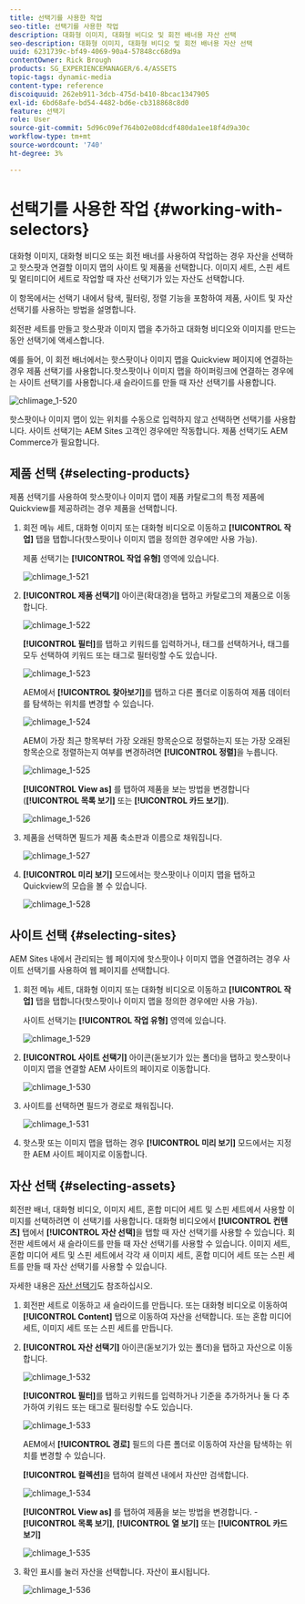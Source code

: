 ```yaml
---
title: 선택기를 사용한 작업
seo-title: 선택기를 사용한 작업
description: 대화형 이미지, 대화형 비디오 및 회전 배너용 자산 선택
seo-description: 대화형 이미지, 대화형 비디오 및 회전 배너용 자산 선택
uuid: 6231739c-bf49-4069-90a4-57848cc68d9a
contentOwner: Rick Brough
products: SG_EXPERIENCEMANAGER/6.4/ASSETS
topic-tags: dynamic-media
content-type: reference
discoiquuid: 262eb911-3dcb-475d-b410-8bcac1347905
exl-id: 6bd68afe-bd54-4482-bd6e-cb318868c8d0
feature: 선택기
role: User
source-git-commit: 5d96c09ef764b02e08dcdf480da1ee18f4d9a30c
workflow-type: tm+mt
source-wordcount: '740'
ht-degree: 3%

---
```


# 선택기를 사용한 작업 {#working-with-selectors}

대화형 이미지, 대화형 비디오 또는 회전 배너를 사용하여 작업하는 경우 자산을 선택하고 핫스팟과 연결할 이미지 맵의 사이트 및 제품을 선택합니다. 이미지 세트, 스핀 세트 및 멀티미디어 세트로 작업할 때 자산 선택기가 있는 자산도 선택합니다.

이 항목에서는 선택기 내에서 탐색, 필터링, 정렬 기능을 포함하여 제품, 사이트 및 자산 선택기를 사용하는 방법을 설명합니다.

회전판 세트를 만들고 핫스팟과 이미지 맵을 추가하고 대화형 비디오와 이미지를 만드는 동안 선택기에 액세스합니다.

예를 들어, 이 회전 배너에서는 핫스팟이나 이미지 맵을 Quickview 페이지에 연결하는 경우 제품 선택기를 사용합니다.핫스팟이나 이미지 맵을 하이퍼링크에 연결하는 경우에는 사이트 선택기를 사용합니다.새 슬라이드를 만들 때 자산 선택기를 사용합니다.

![chlimage_1-520](assets/chlimage_1-520.png)

핫스팟이나 이미지 맵이 있는 위치를 수동으로 입력하지 않고 선택하면 선택기를 사용합니다. 사이트 선택기는 AEM Sites 고객인 경우에만 작동합니다. 제품 선택기도 AEM Commerce가 필요합니다.

## 제품 선택 {#selecting-products}

제품 선택기를 사용하여 핫스팟이나 이미지 맵이 제품 카탈로그의 특정 제품에 Quickview를 제공하려는 경우 제품을 선택합니다.

1. 회전 메뉴 세트, 대화형 이미지 또는 대화형 비디오로 이동하고 **[!UICONTROL 작업]** 탭을 탭합니다(핫스팟이나 이미지 맵을 정의한 경우에만 사용 가능).

   제품 선택기는 **[!UICONTROL 작업 유형]** 영역에 있습니다.

   ![chlimage_1-521](assets/chlimage_1-521.png)

1. **[!UICONTROL 제품 선택기]** 아이콘(확대경)을 탭하고 카탈로그의 제품으로 이동합니다.

   ![chlimage_1-522](assets/chlimage_1-522.png)

   **[!UICONTROL 필터]**&#x200B;를 탭하고 키워드를 입력하거나, 태그를 선택하거나, 태그를 모두 선택하여 키워드 또는 태그로 필터링할 수도 있습니다.

   ![chlimage_1-523](assets/chlimage_1-523.png)

   AEM에서 **[!UICONTROL 찾아보기]**&#x200B;를 탭하고 다른 폴더로 이동하여 제품 데이터를 탐색하는 위치를 변경할 수 있습니다.

   ![chlimage_1-524](assets/chlimage_1-524.png)

   AEM이 가장 최근 항목부터 가장 오래된 항목순으로 정렬하는지 또는 가장 오래된 항목순으로 정렬하는지 여부를 변경하려면 **[!UICONTROL 정렬]**&#x200B;을 누릅니다.

   ![chlimage_1-525](assets/chlimage_1-525.png)

   **[!UICONTROL View as]** 를 탭하여 제품을 보는 방법을 변경합니다(**[!UICONTROL 목록 보기]** 또는 **[!UICONTROL 카드 보기]**).

   ![chlimage_1-526](assets/chlimage_1-526.png)

1. 제품을 선택하면 필드가 제품 축소판과 이름으로 채워집니다.

   ![chlimage_1-527](assets/chlimage_1-527.png)

1. **[!UICONTROL 미리 보기]** 모드에서는 핫스팟이나 이미지 맵을 탭하고 Quickview의 모습을 볼 수 있습니다.

   ![chlimage_1-528](assets/chlimage_1-528.png)

## 사이트 선택 {#selecting-sites}

AEM Sites 내에서 관리되는 웹 페이지에 핫스팟이나 이미지 맵을 연결하려는 경우 사이트 선택기를 사용하여 웹 페이지를 선택합니다.

1. 회전 메뉴 세트, 대화형 이미지 또는 대화형 비디오로 이동하고 **[!UICONTROL 작업]** 탭을 탭합니다(핫스팟이나 이미지 맵을 정의한 경우에만 사용 가능).

   사이트 선택기는 **[!UICONTROL 작업 유형]** 영역에 있습니다.

   ![chlimage_1-529](assets/chlimage_1-529.png)

1. **[!UICONTROL 사이트 선택기]** 아이콘(돋보기가 있는 폴더)을 탭하고 핫스팟이나 이미지 맵을 연결할 AEM 사이트의 페이지로 이동합니다.

   ![chlimage_1-530](assets/chlimage_1-530.png)

1. 사이트를 선택하면 필드가 경로로 채워집니다.

   ![chlimage_1-531](assets/chlimage_1-531.png)

1. 핫스팟 또는 이미지 맵을 탭하는 경우 **[!UICONTROL 미리 보기]** 모드에서는 지정한 AEM 사이트 페이지로 이동합니다.

## 자산 선택 {#selecting-assets}

회전판 배너, 대화형 비디오, 이미지 세트, 혼합 미디어 세트 및 스핀 세트에서 사용할 이미지를 선택하려면 이 선택기를 사용합니다. 대화형 비디오에서 **[!UICONTROL 컨텐츠]** 탭에서 **[!UICONTROL 자산 선택]**&#x200B;을 탭할 때 자산 선택기를 사용할 수 있습니다. 회전판 세트에서 새 슬라이드를 만들 때 자산 선택기를 사용할 수 있습니다. 이미지 세트, 혼합 미디어 세트 및 스핀 세트에서 각각 새 이미지 세트, 혼합 미디어 세트 또는 스핀 세트를 만들 때 자산 선택기를 사용할 수 있습니다.

자세한 내용은 [자산 선택기](asset-selector.md)도 참조하십시오.

1. 회전판 세트로 이동하고 새 슬라이드를 만듭니다. 또는 대화형 비디오로 이동하여 **[!UICONTROL Content]** 탭으로 이동하여 자산을 선택합니다. 또는 혼합 미디어 세트, 이미지 세트 또는 스핀 세트를 만듭니다.
1. **[!UICONTROL 자산 선택기]** 아이콘(돋보기가 있는 폴더)을 탭하고 자산으로 이동합니다.

   ![chlimage_1-532](assets/chlimage_1-532.png)

   **[!UICONTROL 필터]**&#x200B;를 탭하고 키워드를 입력하거나 기준을 추가하거나 둘 다 추가하여 키워드 또는 태그로 필터링할 수도 있습니다.

   ![chlimage_1-533](assets/chlimage_1-533.png)

   AEM에서 **[!UICONTROL 경로]** 필드의 다른 폴더로 이동하여 자산을 탐색하는 위치를 변경할 수 있습니다.

   **[!UICONTROL 컬렉션]**&#x200B;을 탭하여 컬렉션 내에서 자산만 검색합니다.

   ![chlimage_1-534](assets/chlimage_1-534.png)

   **[!UICONTROL View as]** 를 탭하여 제품을 보는 방법을 변경합니다. - **[!UICONTROL 목록 보기]**, **[!UICONTROL 열 보기]** 또는 **[!UICONTROL 카드 보기]**

   ![chlimage_1-535](assets/chlimage_1-535.png)

1. 확인 표시를 눌러 자산을 선택합니다. 자산이 표시됩니다.

   ![chlimage_1-536](assets/chlimage_1-536.png)
